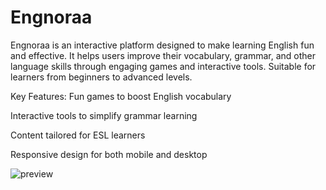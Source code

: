 # Engnoraa
Engnoraa is an interactive platform designed to make learning English fun and effective. It helps users improve their vocabulary, grammar, and other language skills through engaging games and interactive tools. Suitable for learners from beginners to advanced levels.

Key Features:
Fun games to boost English vocabulary

Interactive tools to simplify grammar learning

Content tailored for ESL learners

Responsive design for both mobile and desktop

![preview](https://github.com/user-attachments/assets/00542bea-89bc-4944-a034-e842e48977d9)
